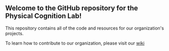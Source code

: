 ## Welcome to the GitHub repository for the Physical Cognition Lab!

This repository contains all of the code and resources for our organization's projects.

To learn how to contribute to our organization, please visit our [wiki](https://github.com/Physical-Cognition-Lab/1_Phisical-Cognition-Lab/wiki)
